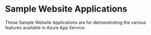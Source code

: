 # Sample Website Applications

These Sample Website Applications are for demonstrating the various features available in Azure App Service.
